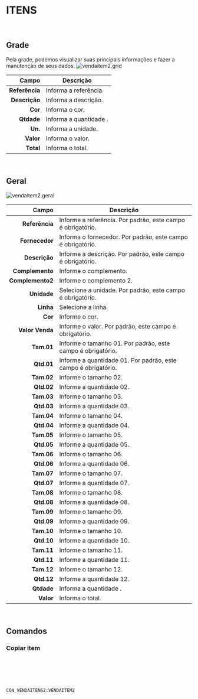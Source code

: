 # ITENS
<br>

## Grade
Pela grade, podemos visualizar suas principais informações e fazer a manutenção de seus dados.
![vendaitem2.grid](https://raw.githubusercontent.com/netforcews/docs-siscom/master/geral/imagens/vendaitem2.grid.png)

Campo | Descrição
--:|---
**Referência** | Informa a referência.
**Descrição** | Informa a descrição.
**Cor** | Informa o cor.
**Qtdade** | Informa a quantidade .
**Un.** | Informa a unidade.
**Valor** | Informa o valor.
**Total** | Informa o total.
<br>

## Geral
![vendaitem2.geral](https://raw.githubusercontent.com/netforcews/docs-siscom/master/geral/imagens/vendaitem2.geral.png)

Campo | Descrição
--:|---
**Referência** | Informe a referência. Por padrão, este campo é obrigatório.
**Fornecedor** | Informa o fornecedor. Por padrão, este campo é obrigatório.
**Descrição** | Informe a descrição. Por padrão, este campo é obrigatório.
**Complemento** | Informe o complemento.
**Complemento2** | Informe o complemento 2.
**Unidade** | Selecione a unidade. Por padrão, este campo é obrigatório.
**Linha** | Selecione a linha.
**Cor** | Informe o cor.
**Valor Venda** | Informe o valor. Por padrão, este campo é obrigatório.
**Tam.01** | Informe o tamanho 01. Por padrão, este campo é obrigatório.
**Qtd.01** | Informe a quantidade 01. Por padrão, este campo é obrigatório.
**Tam.02** | Informe o tamanho 02.
**Qtd.02** | Informe a quantidade 02.
**Tam.03** | Informe o tamanho 03.
**Qtd.03** | Informe a quantidade 03.
**Tam.04** | Informe o tamanho 04.
**Qtd.04** | Informe a quantidade 04.
**Tam.05** | Informe o tamanho 05.
**Qtd.05** | Informe a quantidade 05.
**Tam.06** | Informe o tamanho 06.
**Qtd.06** | Informe a quantidade 06.
**Tam.07** | Informe o tamanho 07.
**Qtd.07** | Informe a quantidade 07.
**Tam.08** | Informe o tamanho 08.
**Qtd.08** | Informe a quantidade 08.
**Tam.09** | Informe o tamanho 09.
**Qtd.09** | Informe a quantidade 09.
**Tam.10** | Informe o tamanho 10.
**Qtd.10** | Informe a quantidade 10.
**Tam.11** | Informe o tamanho 11.
**Qtd.11** | Informe a quantidade 11.
**Tam.12** | Informe o tamanho 12.
**Qtd.12** | Informe a quantidade 12.
**Qtdade** | Informa a quantidade .
**Valor** | Informa o total.
<br>

## Comandos
### Copiar item
<br>
<br>
<br>
<br>

```CON_VENDAITENS2:VENDAITEM2```
